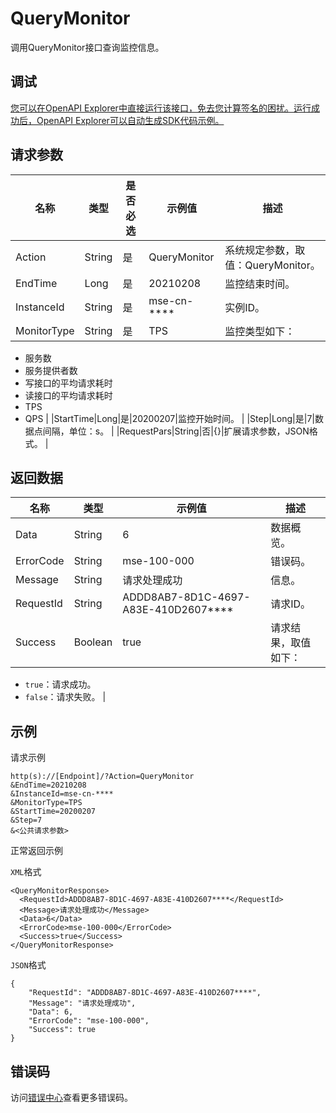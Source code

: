 # QueryMonitor

调用QueryMonitor接口查询监控信息。

## 调试

[您可以在OpenAPI Explorer中直接运行该接口，免去您计算签名的困扰。运行成功后，OpenAPI Explorer可以自动生成SDK代码示例。](https://api.aliyun.com/#product=mse&api=QueryMonitor&type=RPC&version=2019-05-31)

## 请求参数

|名称|类型|是否必选|示例值|描述|
|--|--|----|---|--|
|Action|String|是|QueryMonitor|系统规定参数，取值：QueryMonitor。 |
|EndTime|Long|是|20210208|监控结束时间。 |
|InstanceId|String|是|mse-cn-\*\*\*\*|实例ID。 |
|MonitorType|String|是|TPS|监控类型如下：

 -   服务数
-   服务提供者数
-   写接口的平均请求耗时
-   读接口的平均请求耗时
-   TPS
-   QPS |
|StartTime|Long|是|20200207|监控开始时间。 |
|Step|Long|是|7|数据点间隔，单位：s。 |
|RequestPars|String|否|\{\}|扩展请求参数，JSON格式。 |

## 返回数据

|名称|类型|示例值|描述|
|--|--|---|--|
|Data|String|6|数据概览。 |
|ErrorCode|String|mse-100-000|错误码。 |
|Message|String|请求处理成功|信息。 |
|RequestId|String|ADDD8AB7-8D1C-4697-A83E-410D2607\*\*\*\*|请求ID。 |
|Success|Boolean|true|请求结果，取值如下：

 -   `true`：请求成功。
-   `false`：请求失败。 |

## 示例

请求示例

```
http(s)://[Endpoint]/?Action=QueryMonitor
&EndTime=20210208
&InstanceId=mse-cn-****
&MonitorType=TPS
&StartTime=20200207
&Step=7
&<公共请求参数>
```

正常返回示例

`XML`格式

```
<QueryMonitorResponse>
  <RequestId>ADDD8AB7-8D1C-4697-A83E-410D2607****</RequestId>
  <Message>请求处理成功</Message>
  <Data>6</Data>
  <ErrorCode>mse-100-000</ErrorCode>
  <Success>true</Success>
</QueryMonitorResponse>
```

`JSON`格式

```
{
    "RequestId": "ADDD8AB7-8D1C-4697-A83E-410D2607****",
    "Message": "请求处理成功",
    "Data": 6,
    "ErrorCode": "mse-100-000",
    "Success": true
}
```

## 错误码

访问[错误中心](https://error-center.aliyun.com/status/product/mse)查看更多错误码。

